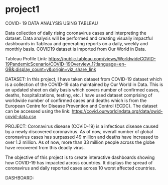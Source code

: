 # project1
COVID- 19 DATA ANALYSIS USING TABLEAU

Data collection of daily rising coronavirus cases and interpreting the dataset. Data analysis will be performed and creating visually impactful dashboards in Tableau and generating reports on a daily, weekly and monthly basis. COVID19 dataset is imported from Our World in Data.

Tableau Profile Link: https://public.tableau.com/views/WorldwideCOVID-19PandemicScenario/COVID-19Overview_1?:language=en-GB&:display_count=y&:origin=viz_share_link

DATASET: In this project, I have taken dataset from COVID-19 dataset which is a collection of the COVID-19 data maintained by Our World in Data. This is an updated sheet on daily basis which covers number of confirmed cases, deaths, hospitalizations, testing, etc. I have used dataset comprising of worldwide number of confirmed cases and deaths which is from the European Centre for Disease Prevention and Control (ECDC).
The dataset can be accessed using the link:  https://covid.ourworldindata.org/data/owid-covid-data.csv

PROJECT: 
Coronavirus disease (COVID-19) is a infectious disease caused by a newly discovered coronavirus. As of now, overall number of global coronavirus cases has surpassed 49 million and deaths have increased to over 1.2 million. As of now, more than 33 million people across the globe have recovered from this deadly virus.

The objective of this project is to create interactive dashboards showing how COVID-19 has impacted across countries. It displays the spread of coronavirus and daily reported cases across 10 worst affected countries.

DASHBOARD:

